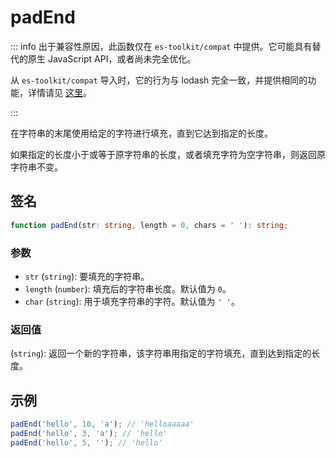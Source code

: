 # padEnd

::: info
出于兼容性原因，此函数仅在 `es-toolkit/compat` 中提供。它可能具有替代的原生 JavaScript API，或者尚未完全优化。

从 `es-toolkit/compat` 导入时，它的行为与 lodash 完全一致，并提供相同的功能，详情请见 [这里](../../../compatibility.md)。

:::

在字符串的末尾使用给定的字符进行填充，直到它达到指定的长度。

如果指定的长度小于或等于原字符串的长度，或者填充字符为空字符串，则返回原字符串不变。

## 签名

```typescript
function padEnd(str: string, length = 0, chars = ' '): string;
```

### 参数

- `str` (`string`): 要填充的字符串。
- `length` (`number`): 填充后的字符串长度。默认值为 `0`。
- `char` (`string`): 用于填充字符串的字符。默认值为 `' '`。

### 返回值

(`string`): 返回一个新的字符串，该字符串用指定的字符填充，直到达到指定的长度。

## 示例

```javascript
padEnd('hello', 10, 'a'); // 'helloaaaaa'
padEnd('hello', 3, 'a'); // 'hello'
padEnd('hello', 5, ''); // 'hello'
```
